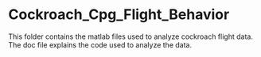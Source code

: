 # Cockroach_Cpg_Flight_Behavior

This folder contains the matlab files used to analyze cockroach flight data. The doc file explains the code used to analyze the
data.
